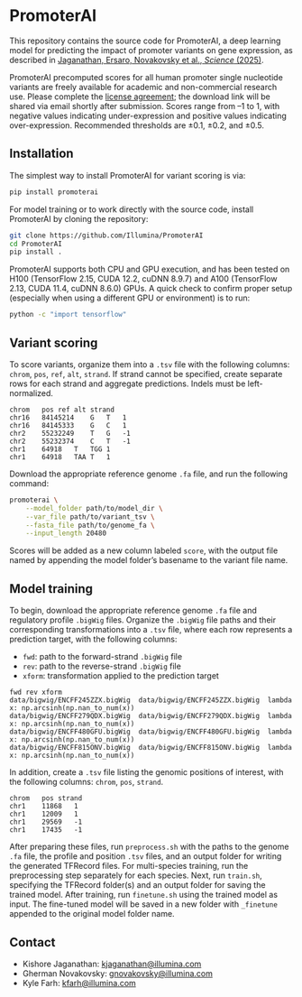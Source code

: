 # PromoterAI

This repository contains the source code for PromoterAI, a deep learning model for predicting the impact of promoter variants on gene expression, as described in [Jaganathan, Ersaro, Novakovsky et al., *Science* (2025)](https://www.science.org/doi/10.1126/science.ads7373).

PromoterAI precomputed scores for all human promoter single nucleotide variants are freely available for academic and non-commercial research use. Please complete the [license agreement](https://illumina2.na1.adobesign.com/public/esignWidget?wid=CBFCIBAA3AAABLblqZhAuRnD5FtTNwyNo-5X6njTJqQOOMu3V_0nU0MjxSi_9PLCrquWaKSRrT3e1RhHkr7w*); the download link will be shared via email shortly after submission. Scores range from –1 to 1, with negative values indicating under-expression and positive values indicating over-expression. Recommended thresholds are ±0.1, ±0.2, and ±0.5.

## Installation

The simplest way to install PromoterAI for variant scoring is via:
```bash
pip install promoterai
```
For model training or to work directly with the source code, install PromoterAI by cloning the repository:
```bash
git clone https://github.com/Illumina/PromoterAI
cd PromoterAI
pip install .
```
PromoterAI supports both CPU and GPU execution, and has been tested on H100 (TensorFlow 2.15, CUDA 12.2, cuDNN 8.9.7) and A100 (TensorFlow 2.13, CUDA 11.4, cuDNN 8.6.0) GPUs. A quick check to confirm proper setup (especially when using a different GPU or environment) is to run:
```bash
python -c "import tensorflow"
```

## Variant scoring

To score variants, organize them into a `.tsv` file with the following columns: `chrom`, `pos`, `ref`, `alt`, `strand`. If strand cannot be specified, create separate rows for each strand and aggregate predictions. Indels must be left-normalized.
```tsv
chrom	pos	ref	alt	strand
chr16	84145214	G	T	1
chr16	84145333	G	C	1
chr2	55232249	T	G	-1
chr2	55232374	C	T	-1
chr1	64918	T	TGG	1
chr1	64918	TAA	T	1
```
Download the appropriate reference genome `.fa` file, and run the following command:
```bash
promoterai \
    --model_folder path/to/model_dir \
    --var_file path/to/variant_tsv \
    --fasta_file path/to/genome_fa \
    --input_length 20480
```
Scores will be added as a new column labeled `score`, with the output file named by appending the model folder’s basename to the variant file name.

## Model training

To begin, download the appropriate reference genome `.fa` file and regulatory profile `.bigWig` files. Organize the `.bigWig` file paths and their corresponding transformations into a `.tsv` file, where each row represents a prediction target, with the following columns:  
- `fwd`: path to the forward-strand `.bigWig` file  
- `rev`: path to the reverse-strand `.bigWig` file  
- `xform`: transformation applied to the prediction target  
```tsv
fwd	rev	xform
data/bigwig/ENCFF245ZZX.bigWig	data/bigwig/ENCFF245ZZX.bigWig	lambda x: np.arcsinh(np.nan_to_num(x))
data/bigwig/ENCFF279QDX.bigWig	data/bigwig/ENCFF279QDX.bigWig	lambda x: np.arcsinh(np.nan_to_num(x))
data/bigwig/ENCFF480GFU.bigWig	data/bigwig/ENCFF480GFU.bigWig	lambda x: np.arcsinh(np.nan_to_num(x))
data/bigwig/ENCFF815ONV.bigWig	data/bigwig/ENCFF815ONV.bigWig	lambda x: np.arcsinh(np.nan_to_num(x))
```
In addition, create a `.tsv` file listing the genomic positions of interest, with the following columns: `chrom`, `pos`, `strand`.
```tsv
chrom	pos	strand
chr1	11868	1
chr1	12009	1
chr1	29569	-1
chr1	17435	-1
```
After preparing these files, run `preprocess.sh` with the paths to the genome `.fa` file, the profile and position `.tsv` files, and an output folder for writing the generated TFRecord files. For multi-species training, run the preprocessing step separately for each species. Next, run `train.sh`, specifying the TFRecord folder(s) and an output folder for saving the trained model. After training, run `finetune.sh` using the trained model as input. The fine-tuned model will be saved in a new folder with `_finetune` appended to the original model folder name.

## Contact

- Kishore Jaganathan: [kjaganathan@illumina.com](mailto:kjaganathan@illumina.com)  
- Gherman Novakovsky: [gnovakovsky@illumina.com](mailto:gnovakovsky@illumina.com)  
- Kyle Farh: [kfarh@illumina.com](mailto:kfarh@illumina.com)
